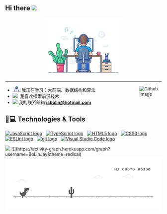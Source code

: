 ## Hi there <img src="https://media.giphy.com/media/hvRJCLFzcasrR4ia7z/giphy.gif" width="25px"></a>

<div align="center">
<img src="https://github.com/BoLinJay/BoLinJay/blob/master/images/dev-working_rounded.gif?raw=true" href="https://github.com/BoLinJay"  width="50%"/>
<hr></hr>
</div>

- <img src="https://github.com/BoLinJay/BoLinJay/blob/master/images/Developer.gif?raw=true" width="25"/>&nbsp;我正在学习：大前端、数据结构和算法 <img width="15%" align="right" alt="Github Image" src="https://github.com/SP-XD/SP-XD/blob/main/images/linux_rounded.gif?raw=true" /><br>
- <img src="https://github.com/SP-XD/SP-XD/blob/main/images/hyperkitty.gif?raw=true" width="20" />&nbsp;&nbsp;我喜欢探索前沿技术. <br>
-  <img src="https://github.com/SP-XD/SP-XD/blob/main/images/letterbox.gif?raw=true" width="25" />&nbsp;我的联系邮箱 **[isbolin@hotmail.com](isbolin@hotmail.com)**<br>

## 🚀💻 Technologies & Tools

<a name="learning-now"></a>

[<img src="https://img.shields.io/badge/JavaScript-282C34?logo=javascript&logoColor=F7DF1E" alt="JavaScript logo" title="JavaScript" height="25" />][tech_tools_anchor]
&nbsp;
[<img src="https://img.shields.io/badge/TypeScript-282C34?logo=typescript&logoColor=3178C6" alt="TypeScript logo" title="TypeScript" height="25" />][tech_tools_anchor]
&nbsp;
[<img src="https://img.shields.io/badge/HTML5-282C34?logo=html5&logoColor=E34F26" alt="HTML5 logo" title="HTML5" height="25" />][tech_tools_anchor]
&nbsp;
[<img src="https://img.shields.io/badge/CSS3-282C34?logo=css3&logoColor=1572B6" alt="CSS3 logo" title="CSS3" height="25" />][tech_tools_anchor]
&nbsp;
[<img src="https://img.shields.io/badge/ESLint-282C34?logo=eslint&logoColor=4B32C3" alt="ESLint logo" title="ESLint" height="25" />][tech_tools_anchor]
&nbsp;
[<img src="https://img.shields.io/badge/git-282C34?logo=git&logoColor=F05032" alt="git logo" title="git" height="25" />][tech_tools_anchor]
&nbsp;
[<img src="https://img.shields.io/badge/VS%20Code-282C34?logo=visual-studio-code&logoColor=007ACC" alt="Visual Studio Code logo" title="Visual Studio Code" height="25" />][tech_tools_anchor]
&nbsp;

<a name="learning-next"></a>

<span align="left">
<img src="https://github-readme-stats-one-bice.vercel.app/api?username=BoLinJay&show_icons=true&include_all_commits=true&count_private=true&role=OWNER,ORGANIZATION_MEMBER">
</span>
<span align="right">
![](https://activity-graph.herokuapp.com/graph?username=BoLinJay&theme=redical)
</span>
<img src="https://github.com/BoLinJay/BoLinJay/blob/master/images/dino_rounded.gif?raw=true" href="https://github.com/SP-XD" />


[tech_tools_anchor]: #bonjour--
[learning_now_anchor]: #learning-now
[learning_next_anchor]: #learning-next
